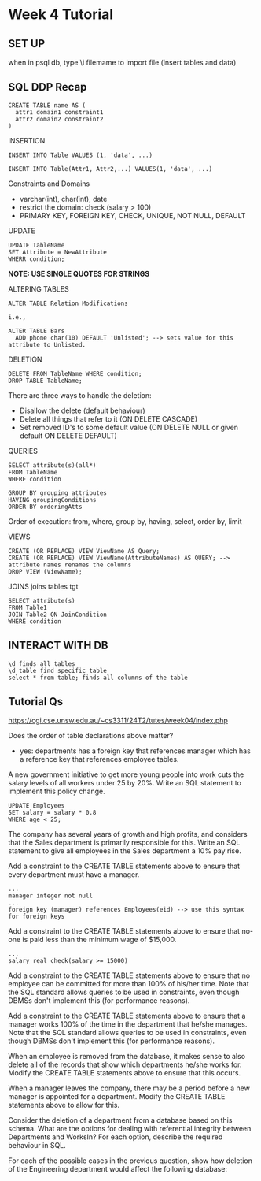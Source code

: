 # Week 4 Tutorial

## SET UP 
when in psql db, type \i filemame to import file (insert tables and data)

## SQL DDP Recap

```
CREATE TABLE name AS (
  attr1 domain1 constraint1
  attr2 domain2 constraint2
)
```

INSERTION 
```
INSERT INTO Table VALUES (1, 'data', ...) 
```

```
INSERT INTO Table(Attr1, Attr2,...) VALUES(1, 'data', ...) 
```

Constraints and Domains 
- varchar(int), char(int), date
- restrict the domain: check (salary > 100)
- PRIMARY KEY, FOREIGN KEY, CHECK, UNIQUE, NOT NULL, DEFAULT 

UPDATE
```
UPDATE TableName
SET Attribute = NewAttribute 
WHERR condition; 
```

**NOTE: USE SINGLE QUOTES FOR STRINGS** 

ALTERING TABLES 
```
ALTER TABLE Relation Modifications

i.e., 

ALTER TABLE Bars
  ADD phone char(10) DEFAULT 'Unlisted'; --> sets value for this attribute to Unlisted.
```

DELETION
```
DELETE FROM TableName WHERE condition;
DROP TABLE TableName;
```

There are three ways to handle the deletion:
  - Disallow the delete (default behaviour)
  - Delete all things that refer to it (ON DELETE CASCADE)
  - Set removed ID's to some default value (ON DELETE NULL or given default ON DELETE DEFAULT)

QUERIES
```
SELECT attribute(s)(all*)
FROM TableName
WHERE condition

GROUP BY grouping attributes
HAVING groupingConditions
ORDER BY orderingAtts
```

Order of execution: from, where, group by, having, select, order by, limit

VIEWS
```
CREATE (OR REPLACE) VIEW ViewName AS Query;
CREATE (OR REPLACE) VIEW ViewName(AttributeNames) AS QUERY; --> attribute names renames the columns
DROP VIEW (ViewName);
```

JOINS 
joins tables tgt

```
SELECT attribute(s)
FROM Table1
JOIN Table2 ON JoinCondition
WHERE condition
```
## INTERACT WITH DB

```
\d finds all tables
\d table find specific table 
select * from table; finds all columns of the table
```

## Tutorial Qs 
https://cgi.cse.unsw.edu.au/~cs3311/24T2/tutes/week04/index.php

Does the order of table declarations above matter?
- yes: departments has a foreign key that references manager which has a reference key that references employee tables. 

A new government initiative to get more young people into work cuts the salary levels of all workers under 25 by 20%. Write an SQL statement to implement this policy change.

```
UPDATE Employees
SET salary = salary * 0.8
WHERE age < 25;
```

The company has several years of growth and high profits, and considers that the Sales department is primarily responsible for this. Write an SQL statement to give all employees in the Sales department a 10% pay rise.

Add a constraint to the CREATE TABLE statements above to ensure that every department must have a manager.
```
...
manager integer not null
...
foreign key (manager) references Employees(eid) --> use this syntax for foreign keys 
```

Add a constraint to the CREATE TABLE statements above to ensure that no-one is paid less than the minimum wage of $15,000.
```
...
salary real check(salary >= 15000)
```

Add a constraint to the CREATE TABLE statements above to ensure that no employee can be committed for more than 100% of his/her time. Note that the SQL standard allows queries to be used in constraints, even though DBMSs don't implement this (for performance reasons).

Add a constraint to the CREATE TABLE statements above to ensure that a manager works 100% of the time in the department that he/she manages. Note that the SQL standard allows queries to be used in constraints, even though DBMSs don't implement this (for performance reasons).

When an employee is removed from the database, it makes sense to also delete all of the records that show which departments he/she works for. Modify the CREATE TABLE statements above to ensure that this occurs.

When a manager leaves the company, there may be a period before a new manager is appointed for a department. Modify the CREATE TABLE statements above to allow for this.

Consider the deletion of a department from a database based on this schema. What are the options for dealing with referential integrity between Departments and WorksIn? For each option, describe the required behaviour in SQL.

For each of the possible cases in the previous question, show how deletion of the Engineering department would affect the following database:

